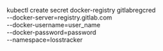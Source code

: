 kubectl create secret docker-registry gitlabregcred \
  --docker-server=registry.gitlab.com \
  --docker-username=user_name \
  --docker-password=password \
  --namespace=losstracker

